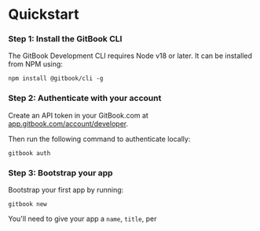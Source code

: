 # Quickstart

### Step 1: Install the GitBook CLI

The GitBook Development CLI requires Node v18 or later. It can be installed from NPM using:

```
npm install @gitbook/cli -g
```

### Step 2: Authenticate with your account

Create an API token in your GitBook.com at [app.gitbook.com/account/developer](https://app.gitbook.com/account/developer).

Then run the following command to authenticate locally:

```
gitbook auth
```

### Step 3: Bootstrap your app

Bootstrap your first app by running:

```
gitbook new
```

You'll need to give your app a `name`, `title`, per
